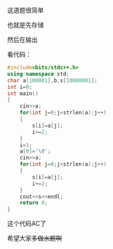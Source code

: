 这道题很简单

也就是先存储

然后在输出

看代码：

```cpp
#include<bits/stdc++.h>
using namespace std;
char a[100001],b,s[10000001];
int i=0;
int main()
{
	cin>>a;
	for(int j=0;j<strlen(a);j++)
	{
		s[i]=a[j];
		i+=2;
	}
	i=1;
	a[0]='\0';
	cin>>a;
	for(int j=0;j<strlen(a);j++)
	{
		s[i]=a[j];
		i+=2;
	}
	cout<<s<<endl;
	return 0;
}
```
这个代码AC了

希望大家~~多做水题啊~~

